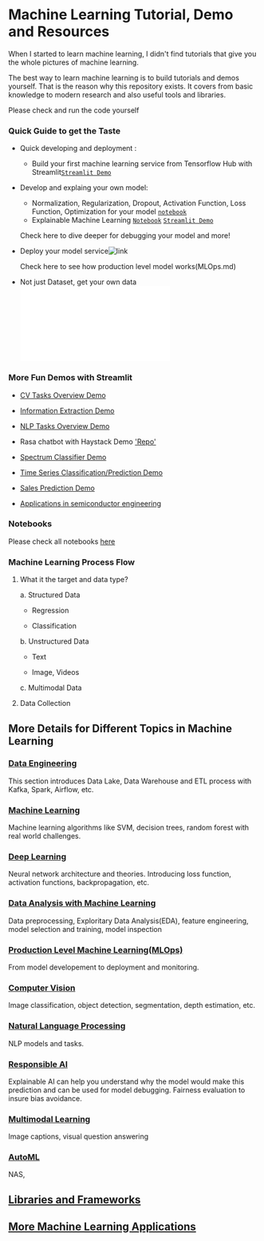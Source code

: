 # Machine Learning Tutorial, Demo and Resources

When I started to learn machine learning, I didn't find tutorials that give you the whole pictures of machine learning.

The best way to learn machine learning is to build tutorials and demos yourself. That is the reason why this repository exists. It covers from basic knowledge to modern research and also useful tools and libraries.

Please check and run the code yourself

### Quick Guide to get the Taste

* Quick developing and deployment :

   * Build your first machine learning service from Tensorflow Hub with Streamlit[`Streamlit Demo`](demo/simple/image_cls)

* Develop and explaing your own model:

   * Normalization, Regularization, Dropout, Activation Function, Loss Function, Optimization for your model [`notebook`](notebooks/data-analysis/house_price_NN_xAI.ipynb)
   * Explainable Machine Learning [`Notebook`](notebooks/data-analysis/house_price.ipynb) [`Streamlit Demo`](https://explainable-machine-learning.herokuapp.com/)
   
   Check here to dive deeper for debugging your model and more!

* Deploy your model service![`link`]()

   Check here to see how production level model works(MLOps.md)

* Not just Dataset, get your own data!['Link'](Data_Engineering.md)

### More Fun Demos with Streamlit

* [CV Tasks Overview Demo]()

* [Information Extraction Demo]()

* [NLP Tasks Overview Demo]()

* Rasa chatbot with Haystack Demo ['Repo']()

* [Spectrum Classifier Demo]()

* [Time Series Classification/Prediction Demo]()

* [Sales Prediction Demo]()

* [Applications in semiconductor engineering]()

### Notebooks

Please check all notebooks [here](notebooks/)

### Machine Learning Process Flow

1. What it the target and data type?

   a. Structured Data 
     
     - Regression

     - Classification
    
   b. Unstructured Data
      
     - Text

     - Image, Videos

   c. Multimodal Data
 
2. Data Collection



##  More Details for Different Topics in Machine Learning

### [Data Engineering](Data_Engineering.md)

This section introduces Data Lake, Data Warehouse and ETL process with Kafka, Spark, Airflow, etc.

### [Machine Learning](Machine_Learning.md)

Machine learning algorithms like SVM, decision trees, random forest with real world challenges.

### [Deep Learning](Deep_Learning.md)

Neural network architecture and theories. Introducing loss function, activation functions, backpropagation, etc.

### [Data Analysis with Machine Learning](Data_Analysis.md)

Data preprocessing, Exploritary Data Analysis(EDA), feature engineering, model selection and training, model inspection

### [Production Level Machine Learning(MLOps)](https://github.com/epadam/production-level-machine-learning)

From model developement to deployment and monitoring.

### [Computer Vision](https://github.com/epadam/cv-overview)

Image classification, object detection, segmentation, depth estimation, etc.

### [Natural Language Processing](https://github.com/epadam/nlp-overview)

NLP models and tasks.

### [Responsible AI](Responsible_AI.md)

Explainable AI can help you understand why the model would make this prediction and can be used for model debugging. 
Fairness evaluation to insure bias avoidance.

### [Multimodal Learning](Multimodal.md)

Image captions, visual question answering

### [AutoML](autoML.md)

NAS, 

## [Libraries and Frameworks](Libraries_and_Frameworks.md)

## [More Machine Learning Applications](applications/README.md)








